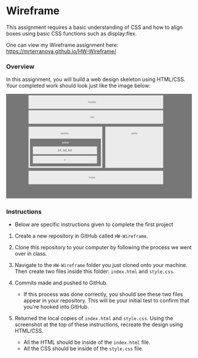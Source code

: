 # Wireframe

This assignment requires a basic understanding of CSS and how to align boxes using basic CSS functions such as display:flex. 

One can view my Wireframe assignment here: https://mrterranova.github.io/HW-Wireframe/ 

### Overview

In this assignment, you will build a web design skeleton using HTML/CSS. Your completed work should look just like the image below:

![Final Layout](Images/Easier-Layout.png)


### Instructions
* Below are specific instructions given to complete the first project

1. Create a new repository in GitHub called `HW-Wireframe`.

2. Clone this repository to your computer by following the process we went over in class.

3. Navigate to the `HW-Wireframe` folder you just cloned onto your machine. Then create two files inside this folder: `index.html` and `style.css`.

4. Commits made and pushed to GitHub.

   * If this process was done correctly, you should see these two files appear in your repository. This will be your initial test to confirm that you're hooked into GitHub.

5. Returned the local copies of `index.html` and `style.css`. Using the screenshot at the top of these instructions, recreate the design using HTML/CSS.

   * All the HTML should be inside of the `index.html` file.
   * All the CSS should be inside of the `style.css` file.
